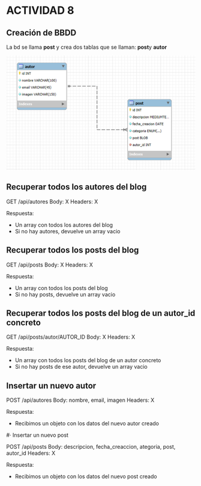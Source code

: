 # ACTIVIDAD 8

## Creación de BBDD

La bd se llama **post** y crea dos tablas que se llaman: **post**y **autor**

![alt text](image.png)

## Recuperar todos los autores del blog

GET /api/autores
Body: X
Headers: X

Respuesta:

- Un array con todos los autores del blog
- Si no hay autores, devuelve un array vacio

## Recuperar todos los posts del blog

GET /api/posts
Body: X
Headers: X

Respuesta:

- Un array con todos los posts del blog
- Si no hay posts, devuelve un array vacio

## Recuperar todos los posts del blog de un autor_id concreto

GET /api/posts/autor/AUTOR_ID
Body: X
Headers: X

Respuesta:

- Un array con todos los posts del blog de un autor concreto
- Si no hay posts de ese autor, devuelve un array vacio

## Insertar un nuevo autor

POST /api/autores
Body: nombre, email, imagen
Headers: X

Respuesta:

- Recibimos un objeto con los datos del nuevo autor creado

#· Insertar un nuevo post

POST /api/posts
Body: descripcion, fecha_creaccion, ategoria, post, autor_id
Headers: X

Respuesta:

- Recibimos un objeto con los datos del nuevo post creado
